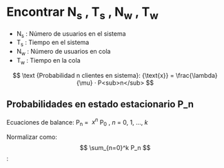 # Encontrar N<sub>s</sub> , T<sub>s</sub> , N<sub>w</sub> , T<sub>w</sub>

- N<sub>s</sub> : Número de usuarios en el sistema
- T<sub>s</sub> : Tiempo en el sistema
- N<sub>w</sub> : Número de usuarios en cola
- T<sub>w</sub> : Tiempo en la cola

$$
\text {Probabilidad n clientes en sistema}: {\text{x}} = \frac{\lambda}{\mu} · P<sub>n</sub>
$$

## Probabilidades en estado estacionario P_n

Ecuaciones de balance:
P<sub>n</sub> = $\ x^n$ P<sub>0</sub> , *n* = 0, 1, ..., *k*

Normalizar como:
$$ \sum_{n=0}^k P_n $$ :
 



